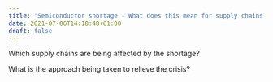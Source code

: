 ```yaml
---
title: "Semiconductor shortage - What does this mean for supply chains?"
date: 2021-07-06T14:18:48+01:00
draft: false
---
```


Which supply chains are being affected by the shortage?

What is the approach being taken to relieve the crisis?